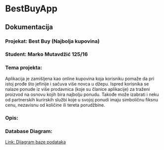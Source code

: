 # BestBuyApp
## Dokumentacija
### Projekat: Best Buy (Najbolja kupovina)
### Student: Marko Mutavdžić 125/16

### Tema projekta:
Aplikacija je zamišljena kao online kupovina koja korisniku pomaže da pri istoj prođe što jefinije i sačuva više novca u džepu. Ispred korisnika se nalaze ponude iz više prodavnica (koje su članice aplikacije) za traženi proizvod na osnovu kojih bira najbolju ponudu. Takođe može izabrati i neku od partnerskih kurirskih službi koje u svojoj ponudi imaju simboličnu fiksnu cenu, nezavisnu od količine ili tereta porudžbine.

### Opis:

### Database Diagram:
[Link: Dijagram baze podataka](https://imgur.com/gu9iMh2)

